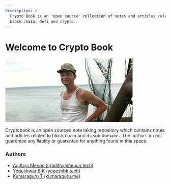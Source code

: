 ```yaml
---
description: >-
  Crypto Book is an 'open source' collection of notes and articles related to
  block chain, defi and crypto.
---
```


# Welcome to Crypto Book

![](../.gitbook/assets/hello.gif)

Cryptobook is an open sourced note taking repository which contains notes and articles related to block chain and its sub domains. The authors do not guarentee any liablity or guarentee for anything found in this space.

### Authors

* [Adithya Menon S \(adithyamenon.tech\)](https://adithyamenon.tech)
* [Yogeshwar B K \(yogeshbk.tech\)](http://yogeshbk.tec)
* [Kumaraguru T \(kumaraguru.me\)](https://kumaraguru.me)





